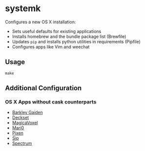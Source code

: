 # systemk

Configures a new OS X installation:

* Sets useful defaults for existing applications
* Installs homebrew and the bundle package list (Brewfile)
* Updates `pip` and installs python utilities in requirements (Pipfile)
* Configures apps like Vim and weechat


## Usage

```
make
```

## Additional Configuration

### OS X Apps without cask counterparts

* [Barkley Gaiden](http://www.talesofgames.com/related_game/barkley-shut-up-jam-gaiden)
* [Deckset](http://www.decksetapp.com)
* [MagicaVoxel](http://ephtracy.github.io)
* [Mari0](http://stabyourself.net/mari0)
* [Pixen](http://www.pixenapp.com)
* [Sip](http://theolabrothers.com)
* [Spectrum](http://www.eigenlogik.com/spectrum/mac)
